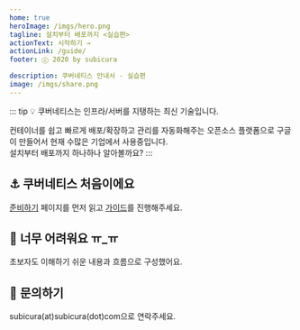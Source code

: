```yaml
---
home: true
heroImage: /imgs/hero.png
tagline: 설치부터 배포까지 <실습편>
actionText: 시작하기 →
actionLink: /guide/
footer: ⓒ 2020 by subicura

description: 쿠버네티스 안내서 - 실습편
image: /imgs/share.png
---
```


::: tip 💡 쿠버네티스는 인프라/서버를 지탱하는 최신 기술입니다.

컨테이너를 쉽고 빠르게 배포/확장하고 관리를 자동화해주는 오픈소스 플랫폼으로 구글이 만들어서 현재 수많은 기업에서 사용중입니다.<br />
설치부터 배포까지 하나하나 알아볼까요?
:::

<div class="features">
  <div class="feature">
    <h2>⚓️ 쿠버네티스 처음이에요</h2>
    <p><a href="/k8s/prepare">준비하기</a> 페이지를 먼저 읽고 <a href="/k8s/guide">가이드</a>를 진행해주세요.</p>
  </div>
  <div class="feature">
    <h2>🤷 너무 어려워요 ㅠ_ㅠ</h2>
    <p>초보자도 이해하기 쉬운 내용과 흐름으로 구성했어요.</p>
  </div>
  <div class="feature">
    <h2>💌 문의하기</h2>
    <p>subicura(at)subicura(dot)com으로 연락주세요.</p>
  </div>
</div>
